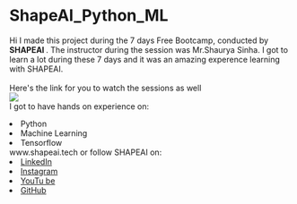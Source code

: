 # ShapeAI_Python_ML
Hi I made this project during the 7 days Free Bootcamp, conducted by <b> SHAPEAI
</b>.
The instructor during the session was Mr.Shaurya Sinha. I got to learn 
a lot during these 7 days and it was an amazing experence learning with SHAPEAI.
<br><br>Here's the link for you to watch the sessions as well<br>
<a href="https://www.youtube.com/playlist?list=PL7218TORnbu UNEA-59W7wMgCWEBLE0D6h"> <img src="https://github.com/ShapeAI/PYTHON-AND-DATA ANALYTICS/blob/main/YOUTUBE THUMBNAIL-5.png"> </a>
<br>I got to have hands on experience on:
<li>Python
<li>Machine Learning
<li>Tensorflow
<br during these 7 days, and everything was explained from the very basics so that
anyone with zero experience on programming can learn. 
I enjoyed these 7 days, you can as well. To register for next free 7 days bootcamp, visit: 
<a href="https://www.shapeai.tech"> www.shapeai.tech</a>
or follow SHAPEAI on:
<li><a href= 
"https://in.linkedin.com/company/shapeai">LinkedIn</a>
<li><a href=
"https://www.instagram.com/shape.ai/?hl=en">Instagram</a>
<li><a 
href=
"https://www.youtube.com/channel/UCTUVDLTW9neuDXWcbnISPdA">YouTu
be</a>
<li><a href=
"https://github.com/shapeai">GitHub</a>
    
